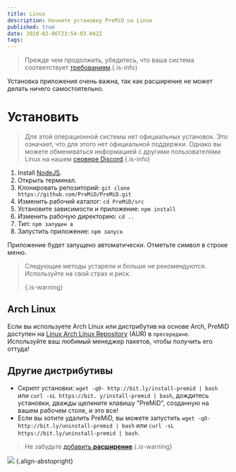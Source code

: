 ```yaml
---
title: Linux
description: Начните установку PreMiD на Linux
published: true
date: 2020-02-06T23:54:03.042Z
tags:
---
```


> Прежде чем продолжить, убедитесь, что ваша система соответствует [требованиям](/install/requirements).{.is-info}

Установка приложения очень важна, так как расширение не может делать ничего самостоятельно.

# Установить
> Для этой операционной системы нет официальных установок. Это означает, что для этого нет официальной поддержки. Однако вы можете обмениваться информацией с другими пользователями Linux на нашем [сервере Discord](https://discord.gg/premid/).{.is-info}

1. Install [NodeJS](https://nodejs.org/en/).
2. Открыть терминал.
3. Клонировать репозиторий: `git clone https://github.com/PreMiD/PreMiD.git`
4. Изменить рабочий каталог: `cd PreMiD/src`
5. Установите зависимости и приложение: `npm install`
6. Изменить рабочую директорию: `cd ..`
7. Тип: `npm запущен в`
8. Запустить приложение: `npm запуск`

Приложение будет запущено автоматически. Отметьте символ в строке меню.

> Следующие методы устарели и больше не рекомендуются. Используйте на свой страх и риск. 
> 
> {.is-warning}

## Arch Linux
Если вы используете Arch Linux или дистрибутив на основе Arch, PreMiD доступен на [Linux Arch Linux Repository](https://aur.archlinux.org/packages/premid-git/) (AUR) в `пресередине`. Используйте ваш любимый менеджер пакетов, чтобы получить его оттуда!

## Другие дистрибутивы
- Скрипт установки: `wget -qO- http://bit.ly/install-premid | bash` или `curl -sL https://bit. y/install-premid | bash`, дождитесь установки, дважды щелкните клавишу "PreMiD", созданную на вашем рабочем столе, и это все!
- Если вы хотите удалить PreMiD, вы можете запустить `wget -qO- http://bit.ly/uninstall-premid | bash` или `curl -sL https://bit.ly/uninstall-premid | bash`.

> Не забудьте [добавить **расширение**](/install).{.is-warning}

![](https://a.icons8.com/TqgWTTfw/Oy7xHF/svg.svg) {.align-abstopright}